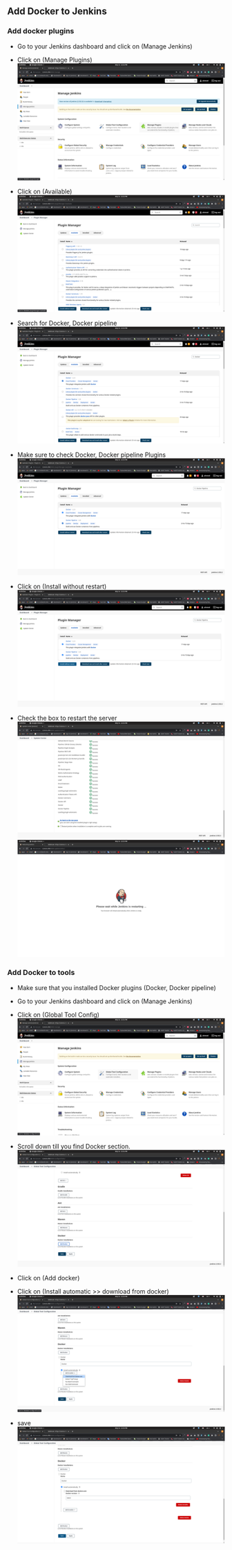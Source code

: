 
## Add Docker to Jenkins

### Add docker plugins

- Go to your Jenkins dashboard and click on (Manage Jenkins)
- Click on (Manage Plugins)
![jenkins-9](https://github.com/AhmedElsayed1011/python-pipeline-images/blob/main/jenkins/jenkins-9.png)

- Click on (Available)
![jenkins-10](https://github.com/AhmedElsayed1011/python-pipeline-images/blob/main/jenkins/jenkins-10.png)

- Search for Docker, Docker pipeline
![jenkins-12](https://github.com/AhmedElsayed1011/python-pipeline-images/blob/main/jenkins/jenkins-12.png)

- Make sure to check Docker, Docker pipeline Plugins
![jenkins-13](https://github.com/AhmedElsayed1011/python-pipeline-images/blob/main/jenkins/jenkins-13.png)

- Click on (Install without restart)
![jenkins-14](https://github.com/AhmedElsayed1011/python-pipeline-images/blob/main/jenkins/jenkins-14.png)

- Check the box to restart the server
![jenkins-15](https://github.com/AhmedElsayed1011/python-pipeline-images/blob/main/jenkins/jenkins-15.png)
![jenkins-16](https://github.com/AhmedElsayed1011/python-pipeline-images/blob/main/jenkins/jenkins-16.png)


### Add Docker to tools

- Make sure that you installed Docker plugins (Docker, Docker pipeline)
- Go to your Jenkins dashboard and click on (Manage Jenkins)
- Click on (Global Tool Config)
![jenkins-17](https://github.com/AhmedElsayed1011/python-pipeline-images/blob/main/jenkins/jenkins-17.png)

- Scroll down till you find Docker section.
![jenkins-18](https://github.com/AhmedElsayed1011/python-pipeline-images/blob/main/jenkins/jenkins-18.png)

- Click on (Add docker)
- Click on (Install automatic >> download from docker)
![jenkins-19](https://github.com/AhmedElsayed1011/python-pipeline-images/blob/main/jenkins/jenkins-19.png)

- save
![jenkins-20](https://github.com/AhmedElsayed1011/python-pipeline-images/blob/main/jenkins/jenkins-20.png)
